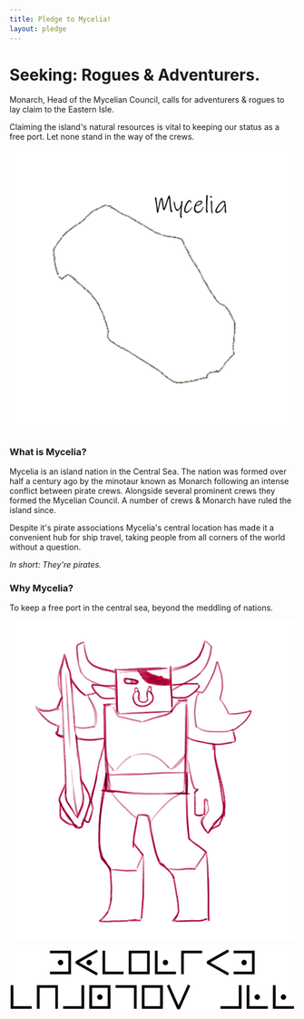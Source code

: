 ```yaml
---
title: Pledge to Mycelia!
layout: pledge
---
```


<div id="centered">
    <h1>Seeking: Rogues & Adventurers.</h1>
    <p>
        Monarch, Head of the Mycelian Council, calls for adventurers & rogues to lay claim to the Eastern Isle.
    </p>
    <p>
        Claiming the island's natural resources is vital to keeping our status as a free port. Let none stand in the way of the crews.
    </p>
</div>

![The Isle of Mycelia](/assets/images/mycelia.png)

<div class="info_box">
    <div>
        <h3> What is Mycelia? </h3>
        <p>
            Mycelia is an island nation in the Central Sea. The nation was formed over half a century ago by the minotaur known as Monarch following an intense conflict between pirate crews. Alongside several prominent crews they formed the Mycelian Council. A number of crews & Monarch have ruled the island since.
        </p>
        <p>
            Despite it's pirate associations Mycelia's central location has made it a convenient hub for ship travel, taking people from all corners of the world without a question. 
        </p>
        <i>In short: They're pirates.</i>
    </div>
    <div>
        <h3> Why Mycelia? </h3>
        <p>
            To keep a free port in the central sea, beyond the meddling of nations.
        </p>
    </div>
</div>

<div class="ImageFlexBox">
    <img src="/assets/images/monarch.png">
</div>

![???](/assets/images/ciphers/mycelia.png)